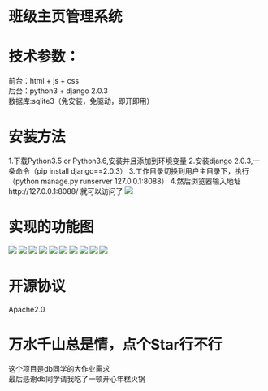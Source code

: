 # 班级主页管理系统
# 技术参数：
前台：html + js + css<br>
后台：python3 + django 2.0.3<br>
数据库:sqlite3（免安装，免驱动，即开即用）<br>
# 安装方法
1.下载Python3.5 or Python3.6,安装并且添加到环境变量
2.安装django 2.0.3,一条命令（pip install django==2.0.3）
3.工作目录切换到用户主目录下，执行（python manage.py runserver 127.0.0.1:8088）
4.然后浏览器输入地址http://127.0.0.1:8088/ 就可以访问了
![](https://raw.githubusercontent.com/imu-hupeng/ClassMate/master/images/11.png)
# 实现的功能图
![](https://raw.githubusercontent.com/imu-hupeng/ClassMate/master/images/1.png)
![](https://raw.githubusercontent.com/imu-hupeng/ClassMate/master/images/2.png)
![](https://raw.githubusercontent.com/imu-hupeng/ClassMate/master/images/3.png)
![](https://raw.githubusercontent.com/imu-hupeng/ClassMate/master/images/4.png)
![](https://raw.githubusercontent.com/imu-hupeng/ClassMate/master/images/5.png)
![](https://raw.githubusercontent.com/imu-hupeng/ClassMate/master/images/6.png)
![](https://raw.githubusercontent.com/imu-hupeng/ClassMate/master/images/7.png)
![](https://raw.githubusercontent.com/imu-hupeng/ClassMate/master/images/8.png)
![](https://raw.githubusercontent.com/imu-hupeng/ClassMate/master/images/9.png)
![](https://raw.githubusercontent.com/imu-hupeng/ClassMate/master/images/10.png)
# 开源协议
Apache2.0
# 万水千山总是情，点个Star行不行
这个项目是db同学的大作业需求<br>
最后感谢db同学请我吃了一顿开心年糕火锅
